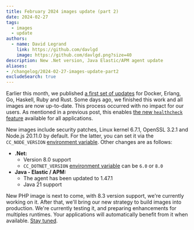 ```yaml
---
title: February 2024 images update (part 2)
date: 2024-02-27
tags:
  - images
  - update
authors:
  - name: David Legrand
    link: https://github.com/davlgd
    image: https://github.com/davlgd.png?size=40
description: New .Net version, Java Elastic/APM agent update
aliases:
- /changelog/2024-02-27-images-update-part2
excludeSearch: true
---
```


Earlier this month, we published [a first set of updates](../02-02-images-update) for Docker, Erlang, Go, Haskell, Ruby and Rust. Some days ago, we finished this work and all images are now up-to-date. This process occurred with no impact for our users. As mentioned in a previous post, this enables [the new `healthcheck` feature](../02-26-healthcheck-for-everyone) available for all applications.

New images include security patches, Linux kernel 6.7.1, OpenSSL 3.2.1 and Node.js 20.11.0 by default. For the latter, you can set it via the `CC_NODE_VERSION` [environment variable](/developers/doc/reference/reference-environment-variables/#commons-to-all-applications). Other changes are as follows:

* **.Net:**
  * Version 8.0 support
  * `CC_DOTNET_VERSION` [environment variable](/developers/doc/reference/reference-environment-variables/#net) can be `6.0` or `8.0`
* **Java - Elastic / APM:**
  * The agent has been updated to 1.47.1
  * Java 21 support

New PHP image is next to come, with 8.3 version support, we're currently working on it. After that, we'll bring our new strategy to build images into production. We're currently testing it, and preparing enhancements for multiples runtimes. Your applications will automatically benefit from it when available. [Stay tuned](/developers/changelog/index.xml).
